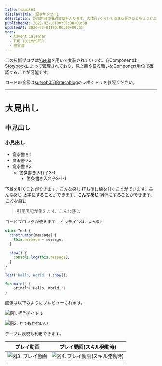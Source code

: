 ```yaml
---
title: sample1
displayTitle: 記事サンプル1
description: 記事内容の要約文章が入ります。大体2行くらいで収まる長さだとちょうどよし。
publishedAt: 2020-02-01T00:00:00+09:00
updatedAt: 2020-02-01T00:00:00+09:00
tags:
  - Advent Calendar
  - THE IDOLM@STER
  - 怪文書
---
```


この技術ブログは[Vue.js](https://v3.vuejs.org/)を用いて実装されています。各Componentは[Storybook](https://storybook.js.org/)によって管理されており、見た目や振る舞いをComponent単位で確認することが可能です。

コードの全容は[subroh0508/techblog](https://github.com/subroh0508/techblog)のレポジトリを参照ください。

---

# 大見出し
## 中見出し
### 小見出し

- 箇条書き1
- 箇条書き2
- 箇条書き3
  - 箇条書き入れ子3-1
    - 箇条書き入れ子3-1-1

下線を引くことができます、<u>こんな感じ</u>
打ち消し線を引くことができます、~~こんな感じ~~
太字にすることができます、**こんな感じ**
斜体にすることができます、_こんな感じ_

> 引用表記が使えます、こんな感じ

コードブロックが使えます、インラインは`こんな感じ`

```js:index.js
class Test {
  constructor(message) {
    this.message = message;
  }

  show() {
    console.log(this.message);
  }
}

Test('Hello, World!').show();
```

```kotlin
fun main() {
    println('Hello, World!')
}
```

画像は以下のようにプレビューされます。

![図1. 担当アイドル](http://localhost:6006/static/media/.storybook/assets/madoka.png)

![図2. とてもかわいい](http://localhost:6006/static/media/.storybook/assets/poplinks.png)

テーブル表現も利用できます。

|プレイ動画|プレイ動画(スキル発動時)|
|---|---|
|![図3. プレイ動画](http://localhost:6006/static/media/.storybook/assets/poplinks_play1.gif)|![図4. プレイ動画(スキル発動時)](http://localhost:6006/static/media/.storybook/assets/poplinks_play2.gif)|



